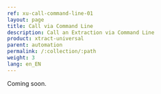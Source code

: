 ```yaml
---
ref: xu-call-command-line-01
layout: page
title: Call via Command Line 
description: Call an Extraction via Command Line 
product: xtract-universal
parent: automation
permalink: /:collection/:path
weight: 3
lang: en_EN
---
```


Coming soon.